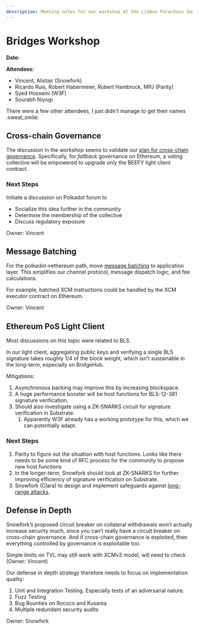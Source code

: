 ```yaml
---
description: Meeting notes for our workshop at the Lisbon Parachain Summit
---
```


# Bridges Workshop

**Date:**&#x20;

**Attendees:**

* Vincent, Alistair (Snowfork)
* Ricardo Ruis, Robert Habermeier, Robert Hambrock, MPJ (Parity)
* Syed Hosseini (W3F)
* Sourabh Niyogi

There were a few other attendees, I just didn't manage to get their names :sweat\_smile:

## Cross-chain Governance

The discussion in the workshop seems to validate our [plan for cross-chain governance](../architecture/governance.md). Specifically, for _fallback_ governance on Ethereum, a voting collective will be empowered to upgrade only the BEEFY light client contract.

### Next Steps

Initiate a discussion on Polkadot forum to

* Socialize this idea further in the community
* Determine the membership of the collective
* Discuss regulatory exposure

Owner: Vincent

## Message Batching

For the polkadot→ethereum path, move [message batching](https://docs.snowbridge.network/architecture/channels#\_faw9foweutag) to application layer. This simplifies our channel protocol, message dispatch logic, and fee calculations.

For example, batched XCM instructions could be handled by the XCM executor contract on Ethereum.

Owner: Vincent

## Ethereum PoS Light Client

Most discussions on this topic were related to BLS.

In our light client, aggregating public keys and verifying a single BLS signature takes roughly 1/4 of the block weight, which isn’t sustainable in the long-term, especially on BridgeHub.

Mitigations:

1. Asynchronous backing may improve this by increasing blockspace.
2. A huge performance booster will be host functions for BLS-12-381 signature verification.
3. Should also investigate using a ZK-SNARKS circuit for signature verification in Substrate.
   1. Apparently W3F already has a working prototype for this, which we can potentially adapt.

### Next Steps

1. Parity to figure out the situation with host functions. Looks like there needs to be some kind of RFC process for the community to propose new host functions
2. In the longer-term, Snowfork should look at ZK-SNARKS for further improving efficiency of signature verification on Substrate.
3. Snowfork (Clara) to design and implement safeguards against [long-range attacks](https://near.org/blog/long-range-attacks-and-a-new-fork-choice-rule/).

## Defense in Depth

Snowfork’s proposed circuit breaker on collateral withdrawals won’t actually increase security much, since you can’t really have a circuit breaker on cross-chain governance. And if cross-chain governance is exploited, then everything controlled by governance is exploitable too.

Simple limits on TVL may still work with XCMv3 model, will need to check (Owner: Vincent)

Our defense in depth strategy therefore needs to focus on implementation quality:

1. Unit and Integration Testing. Especially tests of an adversarial nature.
2. Fuzz Testing
3. Bug Bounties on Rococo and Kusama
4. Multiple redundant security audits

Owner: Snowfork
